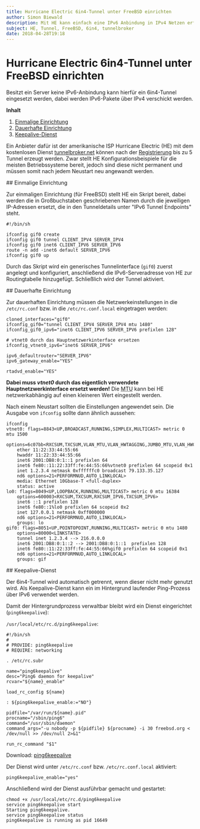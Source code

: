 ```yaml
---
title: Hurricane Electric 6in4-Tunnel unter FreeBSD einrichten
author: Simon Biewald
description: Mit HE kann einfach eine IPv6 Anbindung in IPv4 Netzen erfolgen - wie wird ein permanenter Tunnel dafür korrekt eingerichtet?
subject: HE, Tunnel, FreeBSD, 6in4, tunnelbroker
date: 2018-04-28T19:18
---
```


# Hurricane Electric 6in4-Tunnel unter FreeBSD einrichten

Besitzt ein Server keine IPv6-Anbindung kann hierfür ein 6in4-Tunnel eingesetzt werden,
dabei werden IPv6-Pakete über IPv4 verschickt werden.


**Inhalt**

 1. [Einmalige Einrichtung](#einmal)
 2. [Dauerhafte Einrichtung](#dauerhaft)
 3. [Keepalive-Dienst](#keepalive)


Ein Anbieter dafür ist der amerikanische ISP Hurricane Electric (HE) mit dem kostenlosen Dienst
[tunnelbroker.net](https://tunnelbroker.net/ "Hurricane Electric Free IPv6 Tunnel Broker") können nach
der [Registrierung](https://tunnelbroker.net/register.php "IPv6 Tunnel Broker Registration") bis zu
5 Tunnel erzeugt werden.
Zwar stellt HE Konfigurationsbeispiele für die meisten Betriebssysteme bereit,
jedoch sind diese nicht permanent und müssen somit nach jedem Neustart neu angewandt werden.

<a id="einmal">
## Einmalige Einrichtung
</a>

Zur einmaligen Einrichtung (für FreeBSD) stellt HE ein Skript bereit,
dabei werden die in Großbuchstaben geschriebenen Namen durch die jeweiligen IP-Adressen
ersetzt, die in den Tunneldetails unter "IPv6 Tunnel Endpoints" steht.

<pre class="line-numbers language-bash">
<code>#!/bin/sh

ifconfig gif0 create
ifconfig gif0 tunnel CLIENT_IPV4 SERVER_IPV4
ifconfig gif0 inet6 CLIENT_IPV6 SERVER_IPV6
route -n add -inet6 default SERVER_IPV6
ifconfig gif0 up
</code></pre>

Durch das Skript wird ein generisches Tunnelinterface (`gif0`) zuerst angelegt und konfiguriert,
anschließend die IPv6-Serveradresse von HE zur Routingtabelle hinzugefügt. Schließlich wird der Tunnel
aktiviert.

<a id="dauerhaft">
## Dauerhafte Einrichtung
</a>

Zur dauerhaften Einrichtung müssen die Netzwerkeinstellungen in die
 `/etc/rc.conf` bzw. in die  `/etc/rc.conf.local` eingetragen werden:
 
<pre class="line-numbers language-bash">
<code>cloned_interfaces="gif0"
ifconfig_gif0="tunnel CLIENT_IPV4 SERVER_IPV4 mtu 1480"
ifconfig_gif0_ipv6="inet6 CLIENT_IPV6 SERVER_IPV6 prefixlen 128"

# vtnet0 durch das Hauptnetzwerkinterface ersetzen
ifconfig_vtnet0_ipv6="inet6 SERVER_IPV6"

ipv6_defaultrouter="SERVER_IPV6"
ipv6_gateway_enable="YES"

rtadvd_enable="YES"</code></pre>

**Dabei muss *vtnet0* durch das eigentlich verwendete Hauptnetzwerkinterface ersetzt werden!**
Die <abbr title="Maximum Transmission Unit">MTU</abbr> kann bei HE netzwerkabhängig auf einen 
kleineren Wert eingestellt werden.

Nach einem Neustart sollten die Einstellungen angewendet sein. Die Ausgabe von `ifconfig` sollte
dann ähnlich aussehen:

<pre class="command-line language-bash" data-output="2-25" data-prompt="[user@freebsd] %">
<code>ifconfig
vtnet0: flags=8843&lt;UP,BROADCAST,RUNNING,SIMPLEX,MULTICAST&gt; metric 0 mtu 1500
	options=6c07bb&lt;RXCSUM,TXCSUM,VLAN_MTU,VLAN_HWTAGGING,JUMBO_MTU,VLAN_HWCSUM,TSO4,TSO6,LRO,VLAN_HWTSO,LINKSTATE,RXCSUM_IPV6,TXCSUM_IPV6&gt;
	ether 11:22:33:44:55:66
	hwaddr 11:22:33:44:55:66
	inet6 2001:DB8:0:1::1 prefixlen 64
	inet6 fe80::11:22:33ff:fe:44:55:66%vtnet0 prefixlen 64 scopeid 0x1
	inet 1.2.3.4 netmask 0xffffffc0 broadcast 79.133.35.127
	nd6 options=21&lt;PERFORMNUD,AUTO_LINKLOCAL&gt;
	media: Ethernet 10Gbase-T &lt;full-duplex&gt;
	status: active
lo0: flags=8049&lt;UP,LOOPBACK,RUNNING,MULTICAST&gt; metric 0 mtu 16384
	options=600003&lt;RXCSUM,TXCSUM,RXCSUM_IPV6,TXCSUM_IPV6&gt;
	inet6 ::1 prefixlen 128
	inet6 fe80::1%lo0 prefixlen 64 scopeid 0x2
	inet 127.0.0.1 netmask 0xff000000
	nd6 options=21&lt;PERFORMNUD,AUTO_LINKLOCAL&gt;
	groups: lo
gif0: flags=8051&lt;UP,POINTOPOINT,RUNNING,MULTICAST&gt; metric 0 mtu 1480
	options=80000&lt;LINKSTATE&gt;
	tunnel inet 1.2.3.4 --&gt; 216.0.0.0
	inet6 2001:DB8:0:1::2 --&gt; 2001:DB8:0:1::1  prefixlen 128
    inet6 fe80::11:22:33ff:fe:44:55:66%gif0 prefixlen 64 scopeid 0x1
	nd6 options=21&lt;PERFORMNUD,AUTO_LINKLOCAL&gt;
	groups: gif</code></pre>

<a id="keepalive">
## Keepalive-Dienst
</a>

Der 6in4-Tunnel wird automatisch getrennt, wenn dieser nicht mehr genutzt wird.
Als Keepalive-Dienst kann ein im Hintergrund laufender Ping-Prozess über IPv6
verwendet werden.

Damit der Hintergrundprozess verwaltbar bleibt wird ein Dienst eingerichtet (`ping6keepalive`):

`/usr/local/etc/rc.d/ping6keepalive`:

<pre class="line-numbers language-bash">
<code>#!/bin/sh
#
# PROVIDE: ping6keepalive
# REQUIRE: networking

. /etc/rc.subr

name="ping6keepalive"
desc="Ping6 daemon for keepalive"
rcvar="${name}_enable"

load_rc_config ${name}

: ${ping6keepalive_enable:="NO"}

pidfile="/var/run/${name}.pid"
procname="/sbin/ping6"
command="/usr/sbin/daemon"
command_args="-u nobody -p ${pidfile} ${procname} -i 30 freebsd.org < /dev/null >> /dev/null 2>&1"

run_rc_command "$1"</code></pre>

Download:
<a href="ping6keepalive" title="Ping6 daemon for keepalive" download>ping6keepalive</a>

Der Dienst wird unter `/etc/rc.conf` bzw. `/etc/rc.conf.local` aktiviert:

<pre class="line-numbers language-bash">
<code>ping6keepalive_enable="yes"</code></pre>

Anschließend wird der Dienst ausführbar gemacht und gestartet:

<pre class="command-line language-bash" data-user="root" data-host="freebsd" data-output="3,5">
<code>chmod +x /usr/local/etc/rc.d/ping6keepalive
service ping6keepalive start
Starting ping6keepalive.
service ping6keepalive status
ping6keepalive is running as pid 16649</code></pre>
